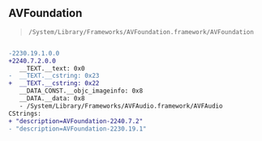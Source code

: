 ## AVFoundation

> `/System/Library/Frameworks/AVFoundation.framework/AVFoundation`

```diff

-2230.19.1.0.0
+2240.7.2.0.0
   __TEXT.__text: 0x0
-  __TEXT.__cstring: 0x23
+  __TEXT.__cstring: 0x22
   __DATA_CONST.__objc_imageinfo: 0x8
   __DATA.__data: 0x8
   - /System/Library/Frameworks/AVFAudio.framework/AVFAudio
CStrings:
+ "description=AVFoundation-2240.7.2"
- "description=AVFoundation-2230.19.1"

```
